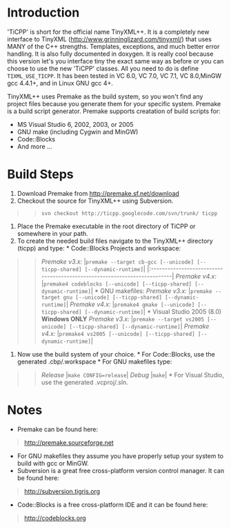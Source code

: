 # Introduction #
'TiCPP' is short for the official name TinyXML++. It is a completely new interface to
TinyXML (http://www.grinninglizard.com/tinyxml/) that uses MANY of the C++
strengths. Templates, exceptions, and much better error handling. It is also fully
documented in doxygen. It is really cool because this version let's you interface tiny the
exact same way as before or you can choose to use the new 'TiCPP' classes. All you need to
do is define `TIXML_USE_TICPP`. It has been tested in VC 6.0, VC 7.0, VC 7.1, VC 8.0,MinGW
gcc 4.4.1+, and in Linux GNU gcc 4+.

TinyXML++ uses Premake as the build system, so you won't find any project files because
you generate them for your specific system. Premake is a build script generator. Premake
supports creatation of build scripts for:
  * MS Visual Studio 6, 2002, 2003, or 2005
  * GNU make (including Cygwin and MinGW)
  * Code::Blocks
  * And more ...

# Build Steps #
  1. Download Premake from http://premake.sf.net/download
  1. Checkout the source for TinyXML++ using Subversion.
> > `svn checkout http://ticpp.googlecode.com/svn/trunk/ ticpp`
  1. Place the Premake executable in the root directory of TiCPP or somewhere in your path.
  1. To create the needed build files navigate to the TinyXML++ directory (ticpp) and type:
    * Code::Blocks Projects and workspace:
> > _Premake v3.x:_ |`premake --target cb-gcc [--unicode] [--ticpp-shared] [--dynamic-runtime]`|
|:-------------------------------------------------------------------------|
> > _Premake v4.x:_   |`premake4 codeblocks [--unicode] [--ticpp-shared] [--dynamic-runtime]`|
    * GNU makefiles:
> > _Premake v3.x:_ |`premake --target gnu [--unicode] [--ticpp-shared] [--dynamic-runtime]`|
> > _Premake v4.x:_   |`premake4 gmake [--unicode] [--ticpp-shared] [--dynamic-runtime]`|
    * Visual Studio 2005 (8.0) **Windows ONLY**
> > _Premake v3.x:_ |`premake --target vs2005 [--unicode] [--ticpp-shared] [--dynamic-runtime]`|
> > _Premake v4.x:_ |`premake4 vs2005 [--unicode] [--ticpp-shared] [--dynamic-runtime]`|
  1. Now use the build system of your choice.
    * For Code::Blocks, use the generated .cbp/.workspace
    * For GNU makefiles type:
> > _Release_ |`make CONFIG=release`|
> > _Debug_ |`make`|
    * For Visual Studio, use the generated .vcproj/.sln.

# Notes #

  * Premake can be found here:

> http://premake.sourceforge.net
  * For GNU makefiles they assume you have properly setup your system to build with gcc or
MinGW.
  * Subversion is a great free cross-platform version control manager. It can be found here:
> http://subversion.tigris.org
  * Code::Blocks is a free cross-platform IDE and it can be found here:
> http://codeblocks.org